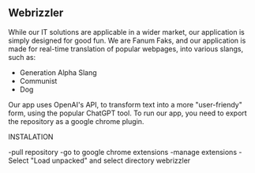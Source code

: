 ## Webrizzler
While our IT solutions are applicable in a wider market, our application is simply designed for good fun. We are Fanum Faks, and our application is made for real-time translation of popular webpages, into various slangs, such as: 
- Generation Alpha Slang
- Communist
- Dog

Our app uses OpenAI's API, to transform text into a more "user-friendy" form, using the popular ChatGPT tool. 
To run our app, you need to export the repository as a google chrome plugin.

INSTALATION

-pull repository
-go to google chrome extensions
-manage extensions
-Select "Load unpacked" and select directory   webrizzler

